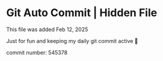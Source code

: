 # Git Auto Commit | Hidden File

This file was added Feb 12, 2025

Just for fun and keeping my daily git commit active 🤪

commit number: 545378
